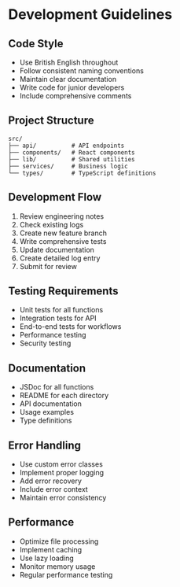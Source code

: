# Development Guidelines

## Code Style
- Use British English throughout
- Follow consistent naming conventions
- Maintain clear documentation
- Write code for junior developers
- Include comprehensive comments

## Project Structure
```
src/
├── api/          # API endpoints
├── components/   # React components
├── lib/          # Shared utilities
├── services/     # Business logic
└── types/        # TypeScript definitions
```

## Development Flow
1. Review engineering notes
2. Check existing logs
3. Create new feature branch
4. Write comprehensive tests
5. Update documentation
6. Create detailed log entry
7. Submit for review

## Testing Requirements
- Unit tests for all functions
- Integration tests for API
- End-to-end tests for workflows
- Performance testing
- Security testing

## Documentation
- JSDoc for all functions
- README for each directory
- API documentation
- Usage examples
- Type definitions

## Error Handling
- Use custom error classes
- Implement proper logging
- Add error recovery
- Include error context
- Maintain error consistency

## Performance
- Optimize file processing
- Implement caching
- Use lazy loading
- Monitor memory usage
- Regular performance testing